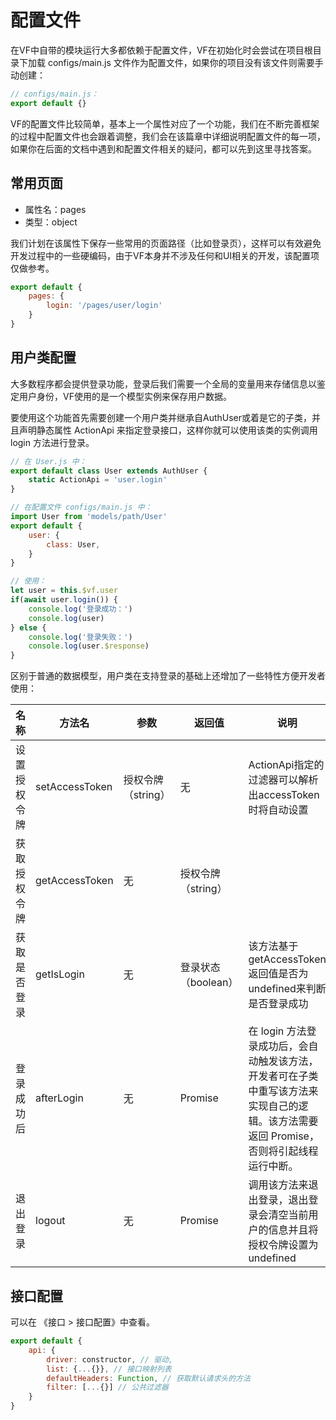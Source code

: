 # 配置文件
在VF中自带的模块运行大多都依赖于配置文件，VF在初始化时会尝试在项目根目录下加载 configs/main.js 文件作为配置文件，如果你的项目没有该文件则需要手动创建：
```javascript
// configs/main.js：
export default {}
```

VF的配置文件比较简单，基本上一个属性对应了一个功能，我们在不断完善框架的过程中配置文件也会跟着调整，我们会在该篇章中详细说明配置文件的每一项，如果你在后面的文档中遇到和配置文件相关的疑问，都可以先到这里寻找答案。

## 常用页面
- 属性名：pages
- 类型：object

我们计划在该属性下保存一些常用的页面路径（比如登录页），这样可以有效避免开发过程中的一些硬编码，由于VF本身并不涉及任何和UI相关的开发，该配置项仅做参考。

```javascript
export default {
    pages: {
        login: '/pages/user/login'
    }
}
```

## 用户类配置
大多数程序都会提供登录功能，登录后我们需要一个全局的变量用来存储信息以鉴定用户身份，VF使用的是一个模型实例来保存用户数据。

要使用这个功能首先需要创建一个用户类并继承自AuthUser或着是它的子类，并且声明静态属性 ActionApi 来指定登录接口，这样你就可以使用该类的实例调用 login 方法进行登录。
```javascript
// 在 User.js 中：
export default class User extends AuthUser {
    static ActionApi = 'user.login'
}

// 在配置文件 configs/main.js 中：
import User from 'models/path/User'
export default {
    user: {
        class: User,
    }
}

// 使用：
let user = this.$vf.user
if(await user.login()) {
    console.log('登录成功：')
    console.log(user)
} else {
    console.log('登录失败：')
    console.log(user.$response)
}
```

区别于普通的数据模型，用户类在支持登录的基础上还增加了一些特性方便开发者使用：

| 名称     | 方法名            | 参数           | 返回值           | 说明                                                                          |
|--------|----------------|--------------|---------------|-----------------------------------------------------------------------------|
| 设置授权令牌 | setAccessToken | 授权令牌（string） | 无             | ActionApi指定的过滤器可以解析出accessToken时将自动设置                                       |
| 获取授权令牌 | getAccessToken | 无            | 授权令牌（string）  |                                                                             |
| 获取是否登录 | getIsLogin     | 无            | 登录状态（boolean） | 该方法基于 getAccessToken 返回值是否为undefined来判断是否登录成功                               |
| 登录成功后  | afterLogin     | 无            | Promise       | 在 login 方法登录成功后，会自动触发该方法，开发者可在子类中重写该方法来实现自己的逻辑。该方法需要返回 Promise，否则将引起线程运行中断。 |
| 退出登录   | logout         | 无            | Promise       | 调用该方法来退出登录，退出登录会清空当前用户的信息并且将授权令牌设置为 undefined                               |

## 接口配置
可以在 《接口 > 接口配置》中查看。
```javascript
export default {
    api: {
        driver: constructor, // 驱动,
        list: {...{}}, // 接口映射列表
        defaultHeaders: Function, // 获取默认请求头的方法
        filter: [...{}] // 公共过滤器
    }
}
```


